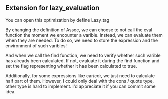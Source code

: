 ## Extension for lazy_evaluation
You can open this optimization by define Lazy_tag

By changing the definition of Assoc, we can choose to not call the eval function the moment we encounter a varible.
Instead, we can evaluate them when they are needed.
To do so, we need to store the expression and the environment of such varibles!

And when we call the find function, we need to verify whether such varible has already been calculated.
If not, evaluate it during the find function and set the flag representing whether it has been calculated to true.

Additionally, for some expressions like car/cdr, we just need to calculate half part of them.
However, I could only deal with the cons / quote type, other type is hard to implement.
I'd appreciate it if you can commit some idea.